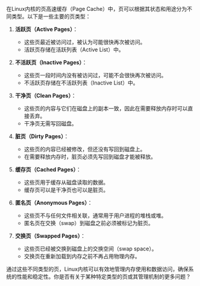在Linux内核的页高速缓存（Page Cache）中，页可以根据其状态和用途分为不同类型。以下是一些主要的页类型：

1. **活跃页（Active Pages）**：
    - 这些页最近被访问过，被认为可能很快再次被访问。
    - 活跃页存储在活跃列表（Active List）中。

2. **不活跃页（Inactive Pages）**：
    - 这些页一段时间内没有被访问过，可能不会很快再次被访问。
    - 不活跃页存储在不活跃列表（Inactive List）中。

3. **干净页（Clean Pages）**：
    - 这些页的内容与它们在磁盘上的副本一致，因此在需要释放内存时可以直接丢弃。
    - 干净页无需写回磁盘。

4. **脏页（Dirty Pages）**：
    - 这些页的内容已经被修改，但还没有写回到磁盘上。
    - 在需要释放内存时，脏页必须先写回到磁盘才能被释放。

5. **缓存页（Cached Pages）**：
    - 这些页用于缓存从磁盘读取的数据。
    - 缓存页可以是干净页也可以是脏页。

6. **匿名页（Anonymous Pages）**：
    - 这些页不与任何文件相关联，通常用于用户进程的堆栈或堆。
    - 匿名页在交换（swap）到磁盘之前必须被标记为脏页。

7. **交换页（Swapped Pages）**：
    - 这些页已经被交换到磁盘上的交换空间（swap space）。
    - 交换页在重新加载到内存之前不再占用物理内存。

通过这些不同类型的页，Linux内核可以有效地管理内存使用和数据访问，确保系统的性能和稳定性。你是否有关于某种特定类型的页或其管理机制的更多问题？